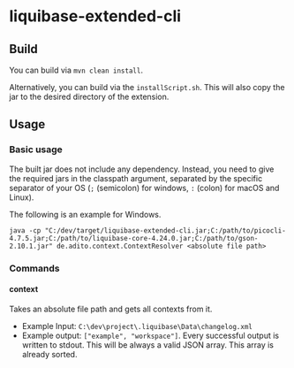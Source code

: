 # liquibase-extended-cli

## Build

You can build via `mvn clean install`.

Alternatively, you can build via the `installScript.sh`. This will also copy the jar to the desired directory of the extension.

## Usage

### Basic usage

The built jar does not include any dependency. Instead, you need to give the required jars in the classpath argument, separated by the specific
separator of your OS (`;` (semicolon) for windows, `:` (colon) for macOS and Linux).

The following is an example for Windows.

```shell
java -cp "C:/dev/target/liquibase-extended-cli.jar;C:/path/to/picocli-4.7.5.jar;C:/path/to/liquibase-core-4.24.0.jar;C:/path/to/gson-2.10.1.jar" de.adito.context.ContextResolver <absolute file path>
```

### Commands

#### context

Takes an absolute file path and gets all contexts from it.

* Example Input: `C:\dev\project\.liquibase\Data\changelog.xml`
* Example output: `["example", "workspace"]`. Every successful output is written to stdout. This will be always a valid JSON array. This array is
  already sorted.

